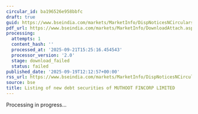 ```yaml
---
circular_id: ba196526e958bbfc
draft: true
guid: https://www.bseindia.com/markets/MarketInfo/DispNoticesNCirculars.aspx?Noticeid={D6A4E1DE-4CB0-4957-B771-7DA37A1411AB}&noticeno=20250919-19&dt=09/19/2025&icount=19&totcount=44&flag=0
pdf_url: https://www.bseindia.com/markets/MarketInfo/DownloadAttach.aspx?id=20250919-19&attachedId=
processing:
  attempts: 1
  content_hash: ''
  processed_at: '2025-09-21T15:25:16.454543'
  processor_version: '2.0'
  stage: download_failed
  status: failed
published_date: '2025-09-19T12:12:57+00:00'
rss_url: https://www.bseindia.com/markets/MarketInfo/DispNoticesNCirculars.aspx?Noticeid={D6A4E1DE-4CB0-4957-B771-7DA37A1411AB}&noticeno=20250919-19&dt=09/19/2025&icount=19&totcount=44&flag=0
source: bse
title: Listing of new debt securities of MUTHOOT FINCORP LIMITED
---
```


Processing in progress...
